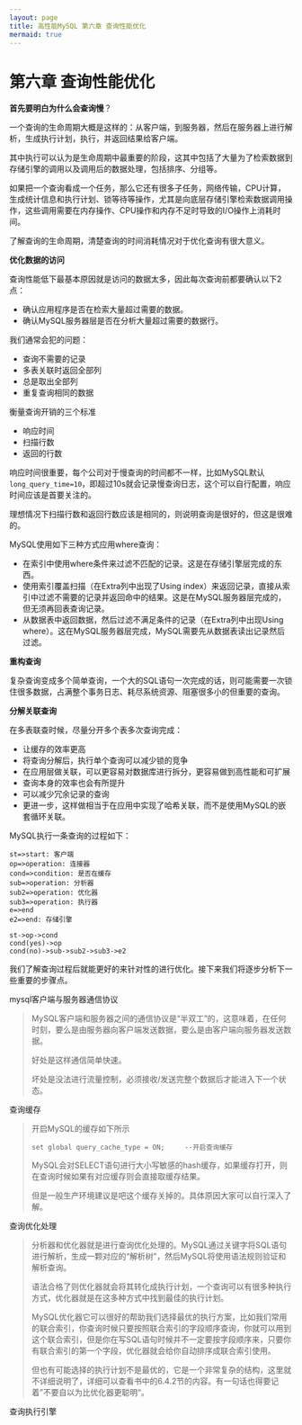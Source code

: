 ```yaml
---
layout: page
title: 高性能MySQL 第六章 查询性能优化
mermaid: true
---
```


# 第六章 查询性能优化

**首先要明白为什么会查询慢**？

一个查询的生命周期大概是这样的：从客户端，到服务器，然后在服务器上进行解析，生成执行计划，执行，并返回结果给客户端。

其中执行可以认为是生命周期中最重要的阶段，这其中包括了大量为了检索数据到存储引擎的调用以及调用后的数据处理，包括排序、分组等。

如果把一个查询看成一个任务，那么它还有很多子任务，网络传输，CPU计算，生成统计信息和执行计划、锁等待等操作，尤其是向底层存储引擎检索数据调用操作，这些调用需要在内存操作、CPU操作和内存不足时导致的I/O操作上消耗时间。

了解查询的生命周期，清楚查询的时间消耗情况对于优化查询有很大意义。



**优化数据的访问**

查询性能低下最基本原因就是访问的数据太多，因此每次查询前都要确认以下2点：

- 确认应用程序是否在检索大量超过需要的数据。
- 确认MySQL服务器层是否在分析大量超过需要的数据行。



我们通常会犯的问题：

- 查询不需要的记录
- 多表关联时返回全部列
- 总是取出全部列
- 重复查询相同的数据



衡量查询开销的三个标准

- 响应时间
- 扫描行数
- 返回的行数

响应时间很重要，每个公司对于慢查询的时间都不一样，比如MySQL默认`long_query_time=10`，即超过10s就会记录慢查询日志，这个可以自行配置，响应时间应该是首要关注的。

理想情况下扫描行数和返回行数应该是相同的，则说明查询是很好的，但这是很难的。



MySQL使用如下三种方式应用where查询：

- 在索引中使用where条件来过滤不匹配的记录。这是在存储引擎层完成的东西。
- 使用索引覆盖扫描（在Extra列中出现了Using index）来返回记录，直接从索引中过滤不需要的记录并返回命中的结果。这是在MySQL服务器层完成的，但无须再回表查询记录。
- 从数据表中返回数据，然后过滤不满足条件的记录（在Extra列中出现Using where）。这在MySQL服务器层完成，MySQL需要先从数据表读出记录然后过滤。



**重构查询**

复杂查询变成多个简单查询，一个大的SQL语句一次完成的话，则可能需要一次锁住很多数据，占满整个事务日志、耗尽系统资源、阻塞很多小的但重要的查询。



**分解关联查询**

在多表联查时候，尽量分开多个表多次查询完成：

- 让缓存的效率更高
- 将查询分解后，执行单个查询可以减少锁的竞争
- 在应用层做关联，可以更容易对数据库进行拆分，更容易做到高性能和可扩展
- 查询本身的效率也会有所提升
- 可以减少冗余记录的查询
- 更进一步，这样做相当于在应用中实现了哈希关联，而不是使用MySQL的嵌套循环关联。



MySQL执行一条查询的过程如下：

```flow
st=>start: 客户端
op=>operation: 连接器
cond=>condition: 是否在缓存
sub=>operation: 分析器
sub2=>operation: 优化器
sub3=>operation: 执行器
e=>end
e2=>end: 存储引擎

st->op->cond
cond(yes)->op
cond(no)->sub->sub2->sub3->e2
```



我们了解查询过程后就能更好的来针对性的进行优化。接下来我们将逐步分析下一些重要的步骤点。

mysql客户端与服务器通信协议

> MySQL客户端和服务器之间的通信协议是“半双工”的，这意味着，在任何时刻，要么是由服务器向客户端发送数据，要么是由客户端向服务器发送数据。
>
> 好处是这样通信简单快速。
>
> 坏处是没法进行流量控制，必须接收/发送完整个数据后才能进入下一个状态。

查询缓存

> 开启MySQL的缓存如下所示
>
> `set global query_cache_type = ON;     --开启查询缓存`
>
> MySQL会对SELECT语句进行大小写敏感的hash缓存，如果缓存打开，则在查询时候如果有对应缓存则会直接取缓存结果。
>
> 但是一般生产环境建议是吧这个缓存关掉的。具体原因大家可以自行深入了解。

查询优化处理

> 分析器和优化器就是进行查询优化处理的。MySQL通过关键字将SQL语句进行解析，生成一颗对应的“解析树”，然后MySQL将使用语法规则验证和解析查询。
>
> 语法合格了则优化器就会将其转化成执行计划，一个查询可以有很多种执行方式，优化器就是在这多种方式中找到最佳的执行计划。
>
> MySQL优化器它可以很好的帮助我们选择最优的执行方案，比如我们常用的联合索引，你查询时候只要按照联合索引的字段顺序查询，你就可以用到这个联合索引，但是你在写SQL语句时候并不一定要按字段顺序来，只要你有联合索引的第一个字段，优化器就会给你自动排序成联合索引使用。
>
> 但也有可能选择的执行计划不是最优的，它是一个非常复杂的结构，这里就不详细说明了，详细可以查看书中的6.4.2节的内容。有一句话也得要记着”不要自以为比优化器更聪明“。

查询执行引擎


